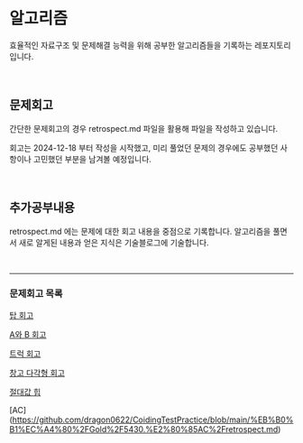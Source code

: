 # 알고리즘
효율적인 자료구조 및 문제해결 능력을 위해 공부한 알고리즘들을 기록하는 레포지토리입니다.

<br>

## 문제회고
간단한 문제회고의 경우 retrospect.md 파일을 활용해 파일을 작성하고 있습니다.

회고는 2024-12-18 부터 작성을 시작했고, 미리 풀었던 문제의 경우에도 공부했던 사항이나 고민했던 부분을 남겨볼 예정입니다.

<br>

## 추가공부내용
retrospect.md 에는 문제에 대한 회고 내용을 중점으로 기록합니다.
알고리즘을 풀면서 새로 알게된 내용과 얻은 지식은 기술블로그에 기술합니다.

<br>

<hr>

### 문제회고 목록

[탑 회고](https://github.com/dragon0622/CoidingTestPractice/blob/main/%EB%B0%B1%EC%A4%80/Gold/2493.%E2%80%85%ED%83%91/retrospect.md)

[A와 B 회고](https://github.com/dragon0622/CoidingTestPractice/blob/main/%EB%B0%B1%EC%A4%80/Gold/12904.%E2%80%85A%EC%99%80%E2%80%85B/retrospect.md)

[트럭 회고](https://github.com/dragon0622/CoidingTestPractice/blob/main/%EB%B0%B1%EC%A4%80/Silver/13335.%E2%80%85%ED%8A%B8%EB%9F%AD/retrospect.md)

[창고 다각형 회고](https://github.com/dragon0622/CoidingTestPractice/blob/main/%EB%B0%B1%EC%A4%80/Silver/2304.%E2%80%85%EC%B0%BD%EA%B3%A0%E2%80%85%EB%8B%A4%EA%B0%81%ED%98%95/retrospect.md)

[절대값 힙](https://github.com/dragon0622/CoidingTestPractice/blob/main/%EB%B0%B1%EC%A4%80/Silver/11286.%E2%80%85%EC%A0%88%EB%8C%93%EA%B0%92%E2%80%85%ED%9E%99/README.md)

[AC]
(https://github.com/dragon0622/CoidingTestPractice/blob/main/%EB%B0%B1%EC%A4%80%2FGold%2F5430.%E2%80%85AC%2Fretrospect.md)